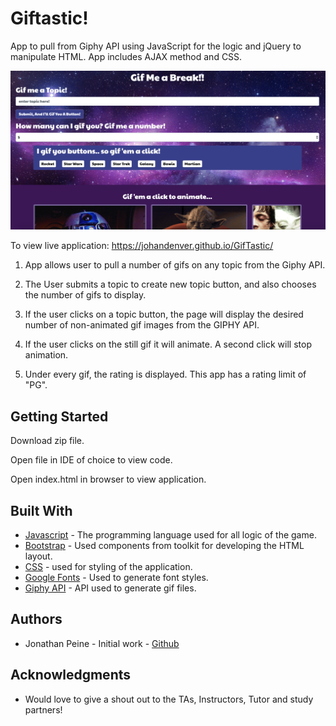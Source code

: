 # Giftastic!

App to pull from Giphy API using JavaScript for the logic and jQuery to manipulate HTML. App includes AJAX method and CSS.

<img src="assets/images/app.jpg">

To view live application:   https://johandenver.github.io/GifTastic/

1. App allows user to pull a number of gifs on any topic from the Giphy API.

2. The User submits a topic to create new topic button, and also chooses the number of gifs to display.

3. If the user clicks on a topic button, the page will display the desired number of non-animated gif images from the GIPHY API. 

4. If the user clicks on the still gif it will animate. A second click will stop animation. 

5. Under every gif, the rating is displayed. This app has a rating limit of "PG". 

## Getting Started

Download zip file.

Open file in IDE of choice to view code.

Open index.html in browser to view application.

## Built With

* [Javascript](https://developer.mozilla.org/en-US/docs/Web/JavaScript) - The programming language used for all logic of the    game.
* [Bootstrap](https://getbootstrap.com/) - Used components from toolkit for developing the HTML layout. 
* [CSS](https://developer.mozilla.org/en-US/docs/Web/css) - used for styling of the application.
* [Google Fonts](https://fonts.google.com/) - Used to generate font styles.
* [Giphy API](https://developers.giphy.com/) - API used to generate gif files.

## Authors

* Jonathan Peine - Initial work - [Github](https://github.com/johandenver)

## Acknowledgments

* Would love to give a shout out to the TAs, Instructors, Tutor and study partners! 